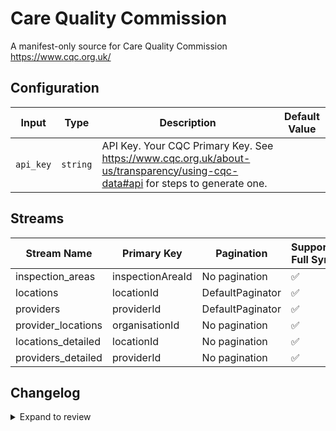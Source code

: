 # Care Quality Commission
A manifest-only source for Care Quality Commission
https://www.cqc.org.uk/

## Configuration

| Input | Type | Description | Default Value |
|-------|------|-------------|---------------|
| `api_key` | `string` | API Key. Your CQC Primary Key. See https://www.cqc.org.uk/about-us/transparency/using-cqc-data#api for steps to generate one. |  |

## Streams
| Stream Name | Primary Key | Pagination | Supports Full Sync | Supports Incremental |
|-------------|-------------|------------|---------------------|----------------------|
| inspection_areas | inspectionAreaId | No pagination | ✅ |  ❌  |
| locations | locationId | DefaultPaginator | ✅ |  ❌  |
| providers | providerId | DefaultPaginator | ✅ |  ❌  |
| provider_locations | organisationId | No pagination | ✅ |  ❌  |
| locations_detailed | locationId | No pagination | ✅ |  ❌  |
| providers_detailed | providerId | No pagination | ✅ |  ❌  |

## Changelog

<details>
  <summary>Expand to review</summary>

| Version | Date       | Pull Request                                             | Subject                                                                                   |
|---------|------------|----------------------------------------------------------|-------------------------------------------------------------------------------------------|
| 0.0.26 | 2025-05-10 | [59797](https://github.com/airbytehq/airbyte/pull/59797) | Update dependencies |
| 0.0.25 | 2025-05-03 | [59320](https://github.com/airbytehq/airbyte/pull/59320) | Update dependencies |
| 0.0.24 | 2025-04-26 | [58743](https://github.com/airbytehq/airbyte/pull/58743) | Update dependencies |
| 0.0.23 | 2025-04-19 | [58286](https://github.com/airbytehq/airbyte/pull/58286) | Update dependencies |
| 0.0.22 | 2025-04-12 | [57601](https://github.com/airbytehq/airbyte/pull/57601) | Update dependencies |
| 0.0.21 | 2025-04-05 | [57125](https://github.com/airbytehq/airbyte/pull/57125) | Update dependencies |
| 0.0.20 | 2025-03-29 | [56575](https://github.com/airbytehq/airbyte/pull/56575) | Update dependencies |
| 0.0.19 | 2025-03-22 | [56124](https://github.com/airbytehq/airbyte/pull/56124) | Update dependencies |
| 0.0.18 | 2025-03-08 | [55383](https://github.com/airbytehq/airbyte/pull/55383) | Update dependencies |
| 0.0.17 | 2025-03-01 | [54860](https://github.com/airbytehq/airbyte/pull/54860) | Update dependencies |
| 0.0.16 | 2025-02-22 | [54218](https://github.com/airbytehq/airbyte/pull/54218) | Update dependencies |
| 0.0.15 | 2025-02-15 | [53880](https://github.com/airbytehq/airbyte/pull/53880) | Update dependencies |
| 0.0.14 | 2025-02-08 | [53400](https://github.com/airbytehq/airbyte/pull/53400) | Update dependencies |
| 0.0.13 | 2025-02-01 | [52938](https://github.com/airbytehq/airbyte/pull/52938) | Update dependencies |
| 0.0.12 | 2025-01-25 | [52174](https://github.com/airbytehq/airbyte/pull/52174) | Update dependencies |
| 0.0.11 | 2025-01-18 | [51777](https://github.com/airbytehq/airbyte/pull/51777) | Update dependencies |
| 0.0.10 | 2025-01-11 | [51251](https://github.com/airbytehq/airbyte/pull/51251) | Update dependencies |
| 0.0.9 | 2024-12-28 | [50495](https://github.com/airbytehq/airbyte/pull/50495) | Update dependencies |
| 0.0.8 | 2024-12-21 | [50218](https://github.com/airbytehq/airbyte/pull/50218) | Update dependencies |
| 0.0.7 | 2024-12-14 | [49546](https://github.com/airbytehq/airbyte/pull/49546) | Update dependencies |
| 0.0.6 | 2024-12-12 | [49008](https://github.com/airbytehq/airbyte/pull/49008) | Update dependencies |
| 0.0.5 | 2024-11-05 | [48368](https://github.com/airbytehq/airbyte/pull/48368) | Revert to source-declarative-manifest v5.17.0 |
| 0.0.4 | 2024-11-05 | [48329](https://github.com/airbytehq/airbyte/pull/48329) | Update dependencies |
| 0.0.3 | 2024-10-29 | [47897](https://github.com/airbytehq/airbyte/pull/47897) | Update dependencies |
| 0.0.2 | 2024-10-28 | [47671](https://github.com/airbytehq/airbyte/pull/47671) | Update dependencies |
| 0.0.1 | 2024-10-02 | [46315](https://github.com/airbytehq/airbyte/pull/46315) | Initial release by [@pabloescoder](https://github.com/pabloescoder) via Connector Builder |

</details>
